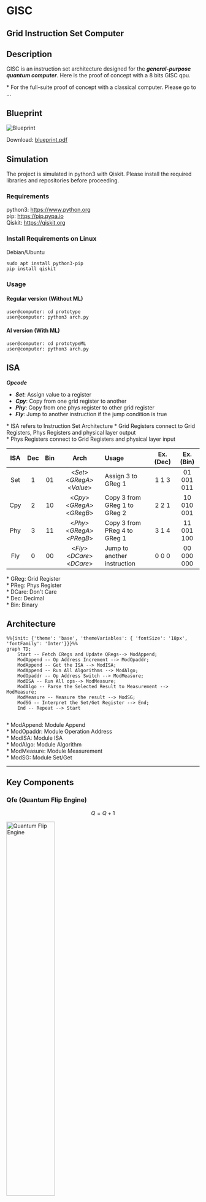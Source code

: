 # GISC
## Grid Instruction Set Computer

## Description
GISC is an instruction set architecture designed for the ***general-purpose quantum computer***. Here is the proof of concept with a 8 bits GISC qpu.  

\* For the full-suite proof of concept with a classical computer. Please go to ...  

## Blueprint
<img src="photos/blueprint.png" title="Blueprint">  

Download: [blueprint.pdf](blueprint.pdf)  

## Simulation
The project is simulated in python3 with Qiskit. Please install the required libraries and repositories before proceeding.


### Requirements
python3: https://www.python.org  
pip:  https://pip.pypa.io  
Qiskit: https://qiskit.org  

### Install Requirements on Linux
Debian/Ubuntu  
```
sudo apt install python3-pip
pip install qiskit
```

### Usage

#### Regular version (Without ML)
```
user@computer: cd prototype
user@computer: python3 arch.py
```

#### AI version (With ML)
```
user@computer: cd prototypeML
user@computer: python3 arch.py
```

## ISA
***Opcode***  
- ***Set***: Assign value to a register
- ***Cpy***: Copy from one grid register to another
- ***Phy***: Copy from one phys register to other grid register
- ***Fly***: Jump to another instruction if the jump condition is true

\* ISA refers to Instruction Set Architecture
\* Grid Registers connect to Grid Registers, Phys Registers and physical layer output  
\* Phys Registers connect to Grid Registers and physical layer input  


| ISA | Dec | Bin | Arch | Usage | Ex. (Dec) |Ex. (Bin)
| :--:|:-:| :-: | :----: | :---- |:-: |:-:|
| Set |1| 01 | <_Set_> <_GRegA_>  <_Value_> | Assign 3 to GReg 1 |1 1 3| 01 001 011 |
| Cpy |2| 10 | <_Cpy_> <_GRegA_>  <_GRegB_> | Copy 3 from GReg 1 to GReg 2 |2 2 1| 10 010 001 |
| Phy |3| 11 | <_Phy_> <_GRegA_>  <_PRegB_> | Copy 3 from PReg 4 to GReg 1 |3 1 4| 11 001 100 |
| Fly |0| 00 | <_Fly_> <_DCare_>  <_DCare_> | Jump to another instruction |0 0 0| 00 000 000 |

\* GReg: Grid Register  
\* PReg: Phys Register  
\* DCare: Don't Care  
\* Dec: Decimal  
\* Bin: Binary  




## Architecture

```mermaid
%%{init: {'theme': 'base', 'themeVariables': { 'fontSize': '18px', 'fontFamily': 'Inter'}}}%%
graph TD;
    Start -- Fetch CRegs and Update QRegs--> ModAppend;
    ModAppend -- Op Address Increment --> ModOpaddr;
    ModAppend -- Get the ISA --> ModISA;
    ModAppend -- Run All Algorithms --> ModAlgo;
    ModOpaddr -- Op Address Switch --> ModMeasure;
    ModISA -- Run All ops--> ModMeasure;
    ModAlgo -- Parse the Selected Result to Measurement --> ModMeasure;
    ModMeasure -- Measure the result --> ModSG;
    ModSG -- Interpret the Set/Get Register --> End;
    End -- Repeat --> Start
    
```

\* ModAppend: Module Append  
\* ModOpaddr: Module Operation Address  
\* ModISA: Module ISA  
\* ModAlgo: Module Algorithm  
\* ModMeasure: Module Measurement  
\* ModSG: Module Set/Get

------------------------------------------------------------
## Key Components

### Qfe (Quantum Flip Engine)
$$ Q = Q + 1 $$

<img src="photos/qfe.png" title="Quantum Flip Engine" width=50%>

Demo: [qfe.py](backup/qfe.py)  

Usage:  
```
user@computer: cd backup
user@computer: python3 qfe.py
```
Sample Output:  
```
0b0,0001,1
0b1,0010,2
0b10,0011,3
0b11,0100,4
0b100,0101,5
0b101,0110,6
0b110,0111,7
0b111,1000,8
0b1000,1001,9
0b1001,1010,10
0b1010,1011,11
0b1011,1100,12
0b1100,1101,13
0b1101,1110,14
0b1110,1111,15
0b1111,0000,0
```
Explain: Qfe iterates from 0 to 15 



11 0
10 1
01 1
00 0

### Arithmetic

#### Flip

$$ C = A \wedge B  $$


<img src="photos/qFlip.png" title="Quantum Flip" width=50%>

Demo: [qAlgoFlip.py](backup/qAlgoFlip.py)  

Usage:  
```
user@computer: cd backup
user@computer: python3 qAlgoFlip.py
```

Sample Input:  
```
inputA(0-7):5
inputB(0-7):3
```
Sample Output:  
```
110
6
```
Explain: 101 f 011 = 110  

#### Mask

$$ C = A \ and \ B $$

<img src="photos/qMask.png" title="Quantum Mask" width=40%>

Demo: [qAlgoMask.py](backup/qAlgoMask.py)  

Usage:  
```
user@computer: cd backup
user@computer: python3 qAlgoMask.py
```

Sample Input:  
```
inputA(0-7):5
inputB(0-7):3
```
Sample Output:  
```
001
1
```
Explain: 101 & 011 = 001  



#### Shift
$$ C = B[0] \ ? \ A >> 1 \ : \ A << 1 $$


<img src="photos/qShift.png" title="Quantum Shift">

Demo: [qAlgoShift.py](backup/qAlgoShift.py)  

Usage:  
```
user@computer: cd backup
user@computer: python3 qAlgoShift.py
```

Sample Input 1:  
```
inputA(0-7):2
inputB(0-7):0
```
Sample Output 1:  
```
100
4
```
Explain: 2 << 1 = 4  

Sample Input 2:  
```
inputA(0-7):2
inputB(0-7):1
```
Sample Output 2:  
```
001
1
```
Explain: 2 >> 1 = 1  

#### Equal to
$$ C = (A == B) $$

<img src="photos/qEq.png" title="Quantum Equal to">


Demo: [qAlgoEq.py](backup/qAlgoEq.py)  

Usage:  
```
user@computer: cd backup
user@computer: python3 qAlgoEq.py
```

Sample Input 1:  
```
inputA(0-7):5
inputB(0-7):5
```
Sample Output 1:  
```
111
1
```
Explain: 5 == 5 = 1  

Sample Input 2:  
```
inputA(0-7):6
inputB(0-7):5
```
Sample Output 2:  
```
100
0
```
Explain: 6 == 5 = 0  

#### Greater Than 

$$ C = A > B $$
<img src="photos/qGt.png" title="Quantum Greater Than">

Demo: [qAlgoGt.py](backup/qAlgoGt.py)  

Usage:  
```
user@computer: cd backup
user@computer: python3 qAlgoGt.py
```

Sample Input 1:  
```
inputA(0-7):5
inputB(0-7):5
```
Sample Output 1:  
```
0000
0
```
Explain: 5 > 5 = 0  

Sample Input 2:  
```
inputA(0-7):6
inputB(0-7):5
```
Sample Output 2:  
```
0001
1
```
Explain: 6 > 5 = 1  

#### Addition 
$$ C = A + B $$

<img src="photos/qAdd.png" title="Quantum Addition">

Demo: [qAlgoAdd.py](backup/qAlgoAdd.py)  

Usage:  
```
user@computer: cd backup
user@computer: python3 qAlgoAdd.py
```

Sample Input:  
```
inputA(0-7):7
inputB(0-7):6
```
Sample Output:  
```
1101
1
0
1
1
13
```
Explain: 7+6 = 13  

#### Multiplication  
$$ C = A * B $$

<img src="photos/qMul.png" title="Quantum Multiplication">

Demo: [qAlgoMul.py](backup/qAlgoMul.py)  

Usage:  
```
user@computer: cd backup
user@computer: python3 qAlgoMul.py
```

Sample Input:  
```
inputA(0-7):3
inputB(0-7):4
```
Sample Output:  
```
001100
12
```
Explain: 3*4 = 12  

### Machine Learning

#### Angle versus Probablity

$$ P = N(D) $$

P: Probability
D: Degree
N: Normalize

<img src="photos/avp.png" title="Angle Versus Probability" width=50%>

Demo: [avp.py](backup/ml/avp.py)  

Usage:  
```
user@computer: cd backup/ml
user@computer: python3 avp.py
```
Sample Input/Output:  
```
Rotated Angle: 45

Expected Measured probablity:  14.645%
Expected Normalized Probability: 25.000%
Result:  {'1': 14785, '0': 85215}

Actual Measured Probability: 14.785%
Actual Normalized Probability: 25.126%
Error Rate:  0.502%

```
Explain: 45 degree is equalvalent to 25% hitting rate.

In Depth

|Degree|Probability|
|:-|-:|
|45 		| ~25%|
|90 		| ~50%|
|135 		| ~75%|
|180 		| ~100%|

#### QML Mapping

<img src="photos/qml_mapping.png" title="QML Mapping" width=50%>

Demo: [qml_mapping.py](backup/ml/qml_mapping.py)  

Usage:  
```
user@computer: cd backup/ml/qml_mapping
user@computer: python3 qml_mapping.py
```
Sample Input/Output:  
```
Purple Image finder 
Description: Check if the image is purple

Original Image:
px0 [ 128.0 0.0 112.0 ]
px1 [ 130.0 100.0 132.0 ]
px2 [ 150.0 20.0 160.0 ]
px3 [ 150.0 40.0 100.0 ]

Normalized Image:
px0 [ 1.58 0.00 1.38 ]
px1 [ 1.60 1.23 1.63 ]
px2 [ 1.85 0.25 1.97 ]
px3 [ 1.85 0.49 1.23 ]

Original Weight [ 139.50 40.00 126.00 ]

Normalized Weight [ 1.69 0.32 1.51 ]

Probability of Matching 88.19 %

Matched: Kinda
```
Explain: The purple image finder maps the pre-calcuated weight to determine whether the 2x2 image is purple color or not.

#### QML Learning

<img src="photos/qml_learning.png" title="QML Learning" width=50%>

Demo: [qml_learning.py](backup/ml/qml_learning.py)  

Usage:  
```
user@computer: cd backup/ml/qml_learning
user@computer: python3 qml_learning.py
```
Sample Input/Output:  
```
Purple Image Trainer 
Description: Find the decent weight

Training ...

Group  0

r:  [506, 250, 76, 57, 114, 261, 488]
g:  [127, 158, 284, 468, 628, 749, 792]
b:  [504, 388, 268, 227, 251, 377, 497]

index of desired r,g,b:  3 0 3

Group  1

r:  [486, 218, 81, 41, 116, 273, 470]
g:  [106, 154, 269, 466, 637, 758, 794]
b:  [521, 379, 283, 250, 283, 368, 484]

index of desired r,g,b:  3 0 3

Group  2

r:  [507, 231, 82, 51, 126, 276, 474]
g:  [136, 167, 283, 466, 623, 769, 805]
b:  [523, 378, 281, 254, 292, 363, 482]

index of desired r,g,b:  3 0 3

Group  3

r:  [504, 227, 85, 54, 119, 254, 505]
g:  [114, 129, 266, 468, 631, 747, 813]
b:  [520, 375, 275, 237, 280, 367, 462]

index of desired r,g,b:  3 0 3
Weight for the Target Model are 1.57 0.00 1.57


```
Explain: The purple image trainer demostrates how to train a purple image pixel finder.

## 8-bits GISC Quantum Computer Prototype (w/o ML)
Codename: Darklain

### Specification
ISA Size: 8 Bits  
Max ISA Address: 8 Operations  
Register Size(Grid & Phy): 3 bit (0-7)  
Number of loops: 10 runs  
Number of Quantum bits: 177  
Number of Classical bits: 66  
Depth of Logic Gates: 104  
Depth of Basis Gates: 7065  

### Key Parameters
|Name|Binary|Decimal|
|:-|-:|:-:|
|OP_SET 		| 01|1|
|OP_CPY 		| 10|2|
|OP_PHY 		| 11|3|
|OP_FLY 		| 00|0|
|QUB_REGA 		|000|0|
|QUB_REGB 		|001|1|
|QUB_SG   		|010|2|
|QUB_INPUTA 	|011|3|
|QUB_INPUTB 	|100|4|
|QUB_F_CON 		|011|3|
|QUB_F_POS 		|100|4|
|QUB_INPUTS 	|101|5|
|QUB_OUTPUTCL	|110|6|
|QUB_OUTPUTCU	|111|7|
|VAL_ZERO 		|000|0|
|VAL_ONE 		|001|1|
|VAL_TWO   		|010|2|
|VAL_THREE 		|011|3|
|VAL_FOUR 		|100|4|
|VAL_FIVE 		|101|5|
|VAL_SIX		|110|6|
|VAL_SEVEN		|111|7|

\* QUB_SG: Qubit Set Get Command  
\* QUB_F_CON: Qubit Fly Condition  
\* QUB_F_Pos: Qubit Fly Position  
\* QUB_OUTPUTCL: Qubit Output C Lower 3 bits  
\* QUB_OUTPUTCU: Qubit Output C Upper 3 bits  

### Sample Input

Math Notation:

$$ A = 2 $$

$$ B = 3 $$

$$ S = CL $$

$$ J = 1 $$

$$ P = 7 $$

$$ F $$

Purpose:  
**To test registers assignment, copying and loop.**
```
SET QUB_INPUTA VAL_TWO  
SET QUB_INPUTB VAL_THREE  
CPY QUB_INPUTS QUB_OUTPUTCL  
SET QUB_F_CON VAL_ONE  
SET QUB_F_POS VAL_SEVEN  
FLY  
FLY  
```
Explain:    
\* Set grid register qub_inputA to 2  
\* Set grid register qub_inputB to 3  
\* Copy grid register qub_inputB from grid register qub_outputcl  
\* Set jump condition to 1  
\* Set jump instruction to 7  
\* Fly  

### Sample Output

```
start
----------------------------
run  1
Current Addr:  0
ISA: OP_SET QUB_INPUTA VAL_TWO 

Result: {'000000000000000000000000000001001011010000000000000010000000000001': 1}
opaddr  1 | 0 0 1
isa  0 1 0 1 1 0 1 0
fly,set,cpy,phy  0 1 0 0
regA  0
regB  0
regSG  0
regInputA  2
regInputB  0
regInputS  0
regOutputCL  0
regOutputCU  0
----------------------------

----------------------------
run  2
Current Addr:  1
ISA: OP_SET QUB_INPUTB VAL_THREE

Result: {'000000000000000000000000000001001100011000000000011010000000000010': 1}
opaddr  2 | 0 1 0
isa  0 1 1 0 0 0 1 1
fly,set,cpy,phy  0 1 0 0
regA  0
regB  0
regSG  0
regInputA  2
regInputB  3
regInputS  0
regOutputCL  0
regOutputCU  0
----------------------------

----------------------------
run  3
Current Addr:  2
ISA: OP_SET QUB_INPUTS VAL_SEVEN

Result: {'000000000000000000000000000001001101111000000111011010000000000011': 1}
opaddr  3 | 0 1 1
isa  0 1 1 0 1 1 1 1
fly,set,cpy,phy  0 1 0 0
regA  0
regB  0
regSG  0
regInputA  2
regInputB  3
regInputS  7
regOutputCL  0
regOutputCU  0
----------------------------

----------------------------
run  4
Current Addr:  3
ISA: OP_CPY QUB_REGA QUB_OUTPUTCL

Result: {'000000000000000000000000000010010000110000110111011010000000110100': 1}
opaddr  4 | 1 0 0
isa  1 0 0 0 0 1 1 0
fly,set,cpy,phy  0 0 1 0
regA  6
regB  0
regSG  0
regInputA  2
regInputB  3
regInputS  7
regOutputCL  6
regOutputCU  0
----------------------------

----------------------------
run  5
Current Addr:  4
ISA: OP_SET QUB_F_CON VAL_ONE

Result: {'000000000000000000000000010001001011001000110111011001000000110101': 1}
opaddr  5 | 1 0 1
isa  0 1 0 1 1 0 0 1
fly,set,cpy,phy  0 1 0 0
regA  6
regB  0
regSG  0
regInputA  1
regInputB  3
regInputS  7
regOutputCL  6
regOutputCU  0
----------------------------

----------------------------
run  6
Current Addr:  5
ISA: OP_SET QUB_F_POS VAL_SEVEN

Result: {'000000000000000000000000011001001100111000011111111001000000110110': 1}
opaddr  6 | 1 1 0
isa  0 1 1 0 0 1 1 1
fly,set,cpy,phy  0 1 0 0
regA  6
regB  0
regSG  0
regInputA  1
regInputB  7
regInputS  7
regOutputCL  3
regOutputCU  0
----------------------------

----------------------------
run  7
Current Addr:  6
ISA: OP_FLY VAL_ZERO VAL_ZERO

Result: {'000000000000000000000000111000100000000000111111111001000000110111': 1}
opaddr  7 | 1 1 1
isa  0 0 0 0 0 0 0 0
fly,set,cpy,phy  1 0 0 0
regA  6
regB  0
regSG  0
regInputA  1
regInputB  7
regInputS  7
regOutputCL  7
regOutputCU  0
----------------------------

----------------------------
run  8
Current Addr:  7
ISA: OP_FLY VAL_ZERO VAL_ZERO

Result: {'000000000000000000000000000000100000000000111111111001000000110111': 1}
opaddr  7 | 1 1 1
isa  0 0 0 0 0 0 0 0
fly,set,cpy,phy  1 0 0 0
regA  6
regB  0
regSG  0
regInputA  1
regInputB  7
regInputS  7
regOutputCL  7
regOutputCU  0
----------------------------

----------------------------
run  9
Current Addr:  7
ISA: OP_FLY VAL_ZERO VAL_ZERO

Result: {'000000000000000000000000000000100000000000111111111001000000110111': 1}
opaddr  7 | 1 1 1
isa  0 0 0 0 0 0 0 0
fly,set,cpy,phy  1 0 0 0
regA  6
regB  0
regSG  0
regInputA  1
regInputB  7
regInputS  7
regOutputCL  7
regOutputCU  0
----------------------------

----------------------------
run  10
Current Addr:  7
ISA: OP_FLY VAL_ZERO VAL_ZERO

Result: {'000000000000000000000000000000100000000000111111111001000000110111': 1}
opaddr  7 | 1 1 1
isa  0 0 0 0 0 0 0 0
fly,set,cpy,phy  1 0 0 0
regA  6
regB  0
regSG  0
regInputA  1
regInputB  7
regInputS  7
regOutputCL  7
regOutputCU  0
----------------------------

Type of gates
	 x 158
	 mcx 103
	 state_preparation 59
	 cx 58
	 ccx 58
	 cswap 56
	 measure 42
	 mcx_gray 31
	 barrier 1
	 swap 1
Non-local gates:  307
Number of Quantum bits:  177
Number of Classical bits:  66
Depth:  104
Depth(basis gates):  7065
End


```
## 8-bits GISC Quantum Computer Prototype (w ML)

### Sample Input

Math Notation:

$$ SG = 4 $$

$$ F $$

$$ F $$

$$ F $$

$$ F $$

$$ SG= 0 $$

Purpose:  
**Goes thru a training process for 5 runs, then maps the generated weight to the sample and see the result.**
```
SET QUB_SG VAL_FOUR
FLY
FLY
FLY
FLY
SET QUB_SG VAL_ZERO  

```
Explain:    
\* Set grid register qub_sg to 4 (Trigger the Machine Training)  
\* Fly  
\* Fly  
\* Fly  
\* Fly  
\* Set grid register qub_sg to 0 (Trigger the Machine Mapping) 
\* Copy grid register qub_inputB from grid register qub_outputcl  

### Sample Output

```
start
----------------------------
run  1
Current Addr:  0
ISA: OP_SET QUB_SG VAL_FOUR 

Result: {'000000000000000000000000000001001010100000000000000000100000000001': 10}
opaddr  1 | 0 0 1
isa  0 1 0 1 0 1 0 0
fly,set,cpy,phy  0 1 0 0
regA  0
regB  0
regSG  4
regInputA  0
regInputB  0
regInputS  0
regOutputCL  0
regOutputCU  0
----------------------------

State: Training

Training Group:  0

r:  [467, 214, 87, 60, 121, 299, 517]
g:  [128, 166, 277, 471, 638, 756, 800]
b:  [489, 352, 276, 229, 313, 400, 519]

index of desired r,g,b:  3 0 3
----------------------------
run  2
Current Addr:  1
ISA: OP_FLY QUB_REGA VAL_ZERO 

Result: {'000000000000000000000000000000100000000000000000000000100000000010': 10}
opaddr  2 | 0 1 0
isa  0 0 0 0 0 0 0 0
fly,set,cpy,phy  1 0 0 0
regA  0
regB  0
regSG  4
regInputA  0
regInputB  0
regInputS  0
regOutputCL  0
regOutputCU  0
----------------------------

State: Training

Training Group:  1

r:  [500, 229, 81, 62, 108, 244, 480]
g:  [110, 143, 273, 465, 645, 794, 840]
b:  [507, 357, 253, 231, 280, 374, 511]

index of desired r,g,b:  3 0 3
----------------------------
run  3
Current Addr:  2
ISA: OP_FLY QUB_REGA VAL_ZERO 

Result: {'000000000000000000000000000000100000000000000000000000100000000011': 10}
opaddr  3 | 0 1 1
isa  0 0 0 0 0 0 0 0
fly,set,cpy,phy  1 0 0 0
regA  0
regB  0
regSG  4
regInputA  0
regInputB  0
regInputS  0
regOutputCL  0
regOutputCU  0
----------------------------

State: Training

Training Group:  2

r:  [508, 242, 81, 52, 117, 257, 467]
g:  [105, 167, 287, 459, 637, 765, 797]
b:  [507, 375, 277, 234, 275, 364, 495]

index of desired r,g,b:  3 0 3
----------------------------
run  4
Current Addr:  3
ISA: OP_FLY QUB_REGA VAL_ZERO 

Result: {'000000000000000000000000000000100000000000000000000000100000000100': 10}
opaddr  4 | 1 0 0
isa  0 0 0 0 0 0 0 0
fly,set,cpy,phy  1 0 0 0
regA  0
regB  0
regSG  4
regInputA  0
regInputB  0
regInputS  0
regOutputCL  0
regOutputCU  0
----------------------------

State: Training

Training Group:  3

r:  [492, 222, 82, 48, 112, 270, 512]
g:  [126, 156, 273, 492, 647, 772, 818]
b:  [517, 357, 260, 246, 279, 362, 515]

index of desired r,g,b:  3 0 3
----------------------------
run  5
Current Addr:  4
ISA: OP_FLY QUB_REGA VAL_ZERO 

Result: {'000000000000000000000000000000100000000000000000000000100000000101': 10}
opaddr  5 | 1 0 1
isa  0 0 0 0 0 0 0 0
fly,set,cpy,phy  1 0 0 0
regA  0
regB  0
regSG  4
regInputA  0
regInputB  0
regInputS  0
regOutputCL  0
regOutputCU  0
----------------------------

State: Training

Calculating the weight ...
The weight for the Target Model are 1.57 0.00 1.57
----------------------------
run  6
Current Addr:  5
ISA: OP_SET QUB_SG VAL_ZERO 

Result: {'000000000000000000000000100001001010000000000000000000000000000110': 10}
opaddr  6 | 1 1 0
isa  0 1 0 1 0 0 0 0
fly,set,cpy,phy  0 1 0 0
regA  0
regB  0
regSG  0
regInputA  0
regInputB  0
regInputS  0
regOutputCL  0
regOutputCU  0
----------------------------

State: Mapping

[[1.84799568 0.49279885 1.50303649]
 [1.68783605 0.32031925 1.50303649]
 [1.58927628 0.23407945 1.50303649]
 [1.63855617 0.32031925 1.50303649]]
[1.57079633 0.         1.57079633]
{'10000': 27, '00000': 973}

Probability of Matching 89.49 %

Matched: 85%
----------------------------
run  7
Current Addr:  6
ISA: OP_FLY QUB_REGA VAL_ZERO 

Result: {'000000000000000000000000000000100000000000000000000000000000000111': 10}
opaddr  7 | 1 1 1
isa  0 0 0 0 0 0 0 0
fly,set,cpy,phy  1 0 0 0
regA  0
regB  0
regSG  0
regInputA  0
regInputB  0
regInputS  0
regOutputCL  0
regOutputCU  0
----------------------------

State: Mapping

[[1.84799568 0.49279885 1.50303649]
 [1.68783605 0.32031925 1.50303649]
 [1.58927628 0.23407945 1.50303649]
 [1.63855617 0.32031925 1.50303649]]
[1.57079633 0.         1.57079633]
{'10000': 21, '00000': 979}

Probability of Matching 90.74 %

Matched: 90%
----------------------------
run  8
Current Addr:  7
ISA: OP_FLY QUB_REGA VAL_ZERO 

Result: {'000000000000000000000000000000100000000000000000000000000000000000': 10}
opaddr  0 | 0 0 0
isa  0 0 0 0 0 0 0 0
fly,set,cpy,phy  1 0 0 0
regA  0
regB  0
regSG  0
regInputA  0
regInputB  0
regInputS  0
regOutputCL  0
regOutputCU  0
----------------------------

State: Mapping

[[1.84799568 0.49279885 1.50303649]
 [1.68783605 0.32031925 1.50303649]
 [1.58927628 0.23407945 1.50303649]
 [1.63855617 0.32031925 1.50303649]]
[1.57079633 0.         1.57079633]
{'10000': 18, '00000': 982}

Probability of Matching 91.43 %

Matched: 90%

Type of gates
	 x 158
	 mcx 103
	 state_preparation 59
	 cx 58
	 ccx 58
	 cswap 56
	 measure 42
	 mcx_gray 31
	 barrier 1
	 swap 1
Non-local gates:  307
Number of Quantum bits:  177
Number of Classical bits:  66
Depth:  104
Depth(basis gates):  7065
End


```

## Device Architecture

### 2D Coupling Map
16x16 2D Grid

GISC uses grid architecture as coupling map.
<img src="photos/grid.png" title="Grid Mapping">

The mapping routs clockwise, in which starts from the middle and ends at the bottom right corner.
<img src="photos/clockwise.png" title="Clockwise">

### Qubits Table for the Coupling Map
|QB|0-15|16-31|32-47|48-63|64-79|80-95|96-111|112-127|128-143|144-159|160-177|178-191|192-207|208-223|224-239|240-255
|:-|:-|:-|:-|:-|:-|:-|:-|:-|:-|:-|:-|:-|:-|:-|:-|:-|
|0|opaddr0|op_phy|opb_outputCL|qreg_inputB2|opb_phy_regG|qreg_phy_e2|op_swap_outputCL|algo_maskB1|algo_equalA0|algo_greaterC0|algo_mulB0|algo_mulS|
|1|opaddr1|op_fly|opb_outputCU|qreg_inputS0|opb_phy_regH|qreg_phy_f0|op_swap_outputCU|algo_maskB2|algo_equalA1|algo_greaterC1|algo_mulB1|
|2|opaddr2|opa_regA|qreg_a0|qreg_inputS1|qreg_phy_a0|qreg_phy_f1|op_jmp_swap|algo_maskC0|algo_equalA2|algo_greaterC2|algo_mulB2
|3|isa0|opa_regB|qreg_a1|qreg_inputS2|qreg_phy_a1|qreg_phy_f2|algo_flipA0|algo_maskC1|algo_equalB0|algo_addA0|algo_mulC0
|4|isa1|opa_SG|qreg_a2|qreg_outputCL0|qreg_phy_a2|qreg_phy_g0|algo_flipA1|algo_maskC2|algo_equalB1|algo_addA1|algo_mulC1
|5|isa2|opa_inputA|qreg_b0|qreg_outputCL1|qreg_phy_b0|qreg_phy_g1|algo_flipA2|algo_shiftA0|algo_equalB2|algo_addA2|algo_mulC2
|6|isa3|opa_inputB|qreg_b1|qreg_outputCL2|qreg_phy_b1|qreg_phy_g2|algo_flipB0|algo_shiftA1|algo_equalC0|algo_addB0|algo_mulC4
|7|isa4|opa_inputS|qreg_b2|qreg_outputCU0|qreg_phy_b2|qreg_phy_h0|algo_flipB1|algo_shiftA2|algo_equalC1|algo_addB1|algo_mulC5
|8|isa5|opa_outputCL|qreg_sg0|qreg_outputCU1|qreg_phy_c0|qreg_phy_h1|algo_flipB2|algo_shiftB0|algo_equalC2|algo_addB2|algo_mulC6|
|9|isa6|opa_outputCU|qreg_sg1|qreg_outputCU2|qreg_phy_c1|qreg_phy_h2|algo_flipC0|algo_shiftB1|algo_equalD0|algo_addC0|algo_idleS|
|A|isa7|opb_regA|qreg_sg2|opb_phy_regA|qreg_phy_c2|op_swap_regA|algo_flipC1|algo_shiftB2|algo_greaterA0|algo_addC1|algo_flipS
|B|dmy0|opb_regB|qreg_inputA0|opb_phy_regB|qreg_phy_d0|op_swap_regB|algo_flipC2|algo_shiftC0|algo_greaterA1|algo_addC2|algo_maskS|
|C|dmy1|opb_SG|qreg_inputA1|opb_phy_regC|qreg_phy_d1|op_swap_SG|algo_maskA0|algo_shiftC1|algo_greaterA2|algo_addD0|algo_shiftS
|D|dmy2|opb_inputA|qreg_inputA2|opb_phy_regD|qreg_phy_d2|op_swap_inputA|algo_maskA1|algo_shiftC2|algo_greaterB0|algo_mulA0|algo_equalS|
|E|op_set|opb_inputB|qreg_inputB0|opb_phy_regE|qreg_phy_e0|op_swap_inputB|algo_maskA2|algo_shiftD0|algo_greaterB1|algo_mulA1|algo_greaterS|
|F|op_cpy|opb_inputS|qreg_inputB1|opb_phy_regF|qreg_phy_e1|op_swap_inputS|algo_maskB0|algo_shiftD1|algo_greaterB2|algo_mulA2|algo_addS|




This is how the grid looks after mapping with qubits.
<img src="photos/grid_mapped.png" title="Grid Mapping">

### 3D Coupling Map 

7x7x7 3D Grid

<img src="photos/cubeFrontN.png" title="Cube Front No Mapped">

<img src="photos/cubeFront.png" title="Cube Front">

<img src="photos/cubeDiagN.png" title="Cube Diagonal No Mapped">

<img src="photos/cubeDiag.png" title="Cube Diagonal">



## Device Architecture

Grid-like Coupling Architecture

Accuracy depends on the number of shots.

Neutral Atoms

If Total Basic gates exceeds maximum depth
	split to 2 or 3 sectors
	
optimize the circuit to reduce the number of swap gates 

Mapping Table for qubits

## Future
GISC is capable of contructing 16 bits, 32 bits or 64 bits architecture

Todo
4 bit GISC for testing actutal hardware

8 registers max
32 bits
setOnce for probability mode

lifetime(~20us == ~20,000ns) for each qubit [from Rigetti doc]
each gate ~(40-180ns)
current 7065*180ns == 1271700 ns == 1271.7us

Sample Input

Comment Code snippet line by line

Explain Algorithm

Reference:
https://link.springer.com/article/10.1007/s11128-020-02873-5 (Grid-like Coupling Architecture)
